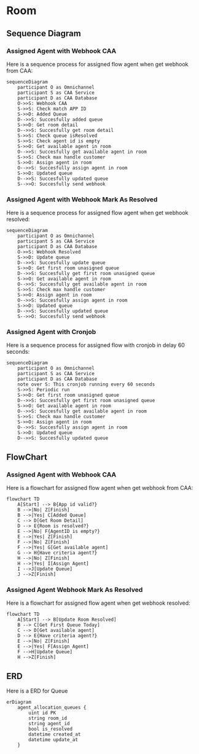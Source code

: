 # Room

## Sequence Diagram
### Assigned Agent with Webhook CAA
Here is a sequence process for assigned flow agent when get webhook from CAA:
```mermaid
sequenceDiagram
    participant O as Omnichannel
    participant S as CAA Service
    participant D as CAA Database
    O->>S: Webhook CAA
    S->>S: Check match APP ID
    S->>D: Added Queue
    D-->>S: Succesfully added queue
    S->>D: Get room detail
    D-->>S: Succesfully get room detail
    S->>S: Check queue isResolved
    S->>S: Check agent id is empty
    S->>O: Get available agent in room
    O-->>S: Succesfully get available agent in room
    S->>S: Check max handle customer
    S->>O: Assign agent in room
    O-->>S: Succesfully assign agent in room
    S->>D: Updated queue
    D-->>S: Succesfully updated queue
    S-->>O: Succesfully send webhook
```
### Assigned Agent with Webhook Mark As Resolved
Here is a sequence process for assigned flow agent when get webhook resolved:
```mermaid
sequenceDiagram
    participant O as Omnichannel
    participant S as CAA Service
    participant D as CAA Database
    O->>S: Webhook Resolved
    S->>D: Update queue
    D-->>S: Succesfully update queue
    S->>D: Get first room unasigned queue
    D-->>S: Succesfully get first room unasigned queue
    S->>O: Get available agent in room
    O-->>S: Succesfully get available agent in room
    S->>S: Check max handle customer
    S->>O: Assign agent in room
    O-->>S: Succesfully assign agent in room
    S->>D: Updated queue
    D-->>S: Succesfully updated queue
    S-->>O: Succesfully send webhook
```

### Assigned Agent with Cronjob
Here is a sequence process for assigned flow with cronjob in delay 60 seconds:
```mermaid
sequenceDiagram
    participant O as Omnichannel
    participant S as CAA Service
    participant D as CAA Database
    note over S: This cronjob running every 60 seconds
    S->>S: Periodic run
    S->>D: Get first room unasigned queue
    D-->>S: Succesfully get first room unasigned queue
    S->>O: Get available agent in room
    O-->>S: Succesfully get available agent in room
    S->>S: Check max handle customer
    S->>O: Assign agent in room
    O-->>S: Succesfully assign agent in room
    S->>D: Updated queue
    D-->>S: Succesfully updated queue
```

## FlowChart
### Assigned Agent with Webhook CAA
Here is a flowchart for assigned flow agent when get webhook from CAA:
```mermaid
flowchart TD
    A[Start] --> B{App id valid?}
    B -->|No| Z[Finish]
    B -->|Yes| C[Added Queue]
    C --> D[Get Room Detail]
    D --> E{Room is resolved?}
    E -->|No| F{AgentID is empty?}
    E -->|Yes| Z[Finish]
    F -->|No| Z[Finish]
    F -->|Yes| G[Get available agent]
    G --> H{Have criteria agent?}
    H -->|No| Z[Finish]
    H -->|Yes| I[Assign Agent]
    I -->J[Update Queue]
    J -->Z[Finish]
```

### Assigned Agent Webhook Mark As Resolved
Here is a flowchart for assigned flow agent when get webhook resolved:

```mermaid
flowchart TD
    A[Start] --> B[Update Room Resolved]
    B --> C[Get First Queue Today]
    C --> D[Get available agent]
    D --> E{Have criteria agent?}
    E -->|No| Z[Finish]
    E -->|Yes| F[Assign Agent]
    F -->H[Update Queue]
    H -->Z[Finish]
```

## ERD
Here is a ERD for Queue
```mermaid
erDiagram
    agent_allocation_queues {
        uint id PK
        string room_id
        string agent_id
        bool is_resolved
        datetime created_at
        datetime update_at
    }


